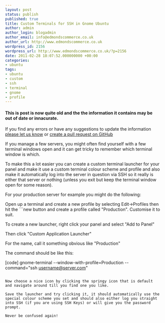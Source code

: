 ```yaml
---
layout: post
status: publish
published: true
title: Custom Terminals for SSH in Gnome Ubuntu
author: admin
author_login: blogadmin
author_email: info@edmondscommerce.co.uk
author_url: http://www.edmondscommerce.co.uk
wordpress_id: 2156
wordpress_url: http://www.edmondscommerce.co.uk/?p=2156
date: 2011-02-28 18:07:52.000000000 +00:00
categories:
- ubuntu
tags:
- ubuntu
- custom
- ssh
- terminal
- gnome
- profile
---
```

<div class="oldpost"><h4>This is post is now quite old and the the information it contains may be out of date or innacurate.</h4>
<p>
If you find any errors or have any suggestions to update the information <a href="http://edmondscommerce.github.io/contact-us/index.html">please let us know</a>
or <a href="https://github.com/edmondscommerce/edmondscommerce.github.io">create a pull request on GitHub</a>
</p>
</div>
If you manage a few servers, you might often find yourself with a few terminal windows open and it can get tricky to remember which terminal window is which.

To make this a lot easier you can create a custom terminal launcher for your panel and make it use a custom terminal colour scheme and profile and also make it automatically log into the server in question via SSH so it really is either that server or nothing (unless you exit but keep the terminal window open for some reason).

For your production server for example you might do the following:

Open up a terminal and create a new profile by selecting Edit->Profiles then hit the ```new
 button and create a profile called "Production". Customise it to suit.

To create a new launcher, right click your panel and select "Add to Panel"

Then click "Custom Application Launcher"

For the name, call it something obvious like "Production"

The command should be like this:

[code]
gnome-terminal --window-with-profile=Production --command="ssh username@server.com"

```

Now choose a nice icon by clicking the springy icon that is default and navigate around till you find one you like.

Save the launcher and try clicking it, it should automatically use the special colour scheme you set and should also either log you straight into SSH (if you are using SSH Keys) or will give you the password prompt.

Never be confused again!
